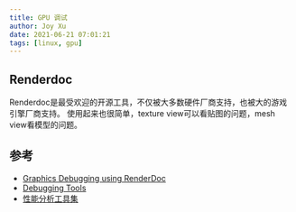 ```yaml
---
title: GPU 调试
author: Joy Xu
date: 2021-06-21 07:01:21
tags: [linux, gpu]
---
```


## Renderdoc

Renderdoc是最受欢迎的开源工具，不仅被大多数硬件厂商支持，也被大的游戏引擎厂商支持。
使用起来也很简单，texture view可以看贴图的问题，mesh view看模型的问题。

## 参考

* [Graphics Debugging using RenderDoc](https://matiaslavik.wordpress.com/2020/01/17/graphics-debugging-using-renderdoc/)
* [Debugging Tools](https://www.khronos.org/opengl/wiki/Debugging_Tools)
* [性能分析工具集](https://blog.csdn.net/linjf520/article/details/114688952?spm=1001.2014.3001.5501)
